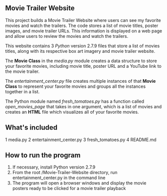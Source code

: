 ## Movie Trailer Website


This project builds a Movie Trailer Website where users can see my favorite movies and watch the trailers. The code stores a list of movie titles, poster images, and movie trailer URLs. This information is displayed on a web page and allow users to review the movies and watch the trailers.


This website contains 3 *Python* version 2.7.9 files that store a list of movies titles, along with its respective box art imagery and movie trailer website.


The **Movie Class** in the *media.py* module creates a data structure to store your favorite movies, including movie title,  poster URL and a YouTube link to the movie trailer.


The *entertainment_center.py* file creates multiple instances of that **Movie Class** to represent your favorite movies and groups all the instances together in a list.


The Python module named *fresh_tomatoes.py* has a function called *open_movies_page* that takes in one argument, which is a list of movies and creates an **HTML** file which visualizes all of your favorite movies.

## What's included
1 media.py
2 entertainment_center.py
3 fresh_tomatoes.py
4 README.md

## How to run the program
1. If necessary, install Python version 2.7.9
2. From the root /Movie-Trailer-Website directory, run entertainment_center.py in the command line
3. The program will open a browser windows and display the movie posters ready to be clicked for a movie trailer playback
